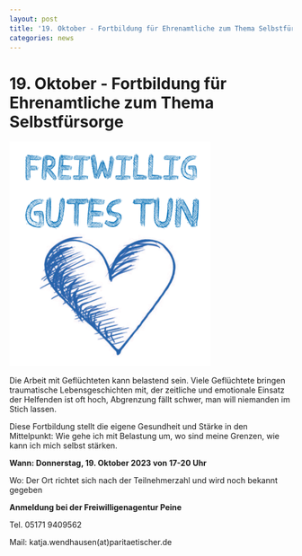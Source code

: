 ```yaml
---
layout: post
title: '19. Oktober - Fortbildung für Ehrenamtliche zum Thema Selbstfürsorge'
categories: news
---
```



19\. Oktober \- Fortbildung für Ehrenamtliche zum Thema Selbstfürsorge
======================================================================


![Beitragsbild](/assets/post-images/Freiwillige_gutes_tun_Logo.png)

Die Arbeit mit Geflüchteten kann belastend sein. Viele Geflüchtete bringen traumatische Lebensgeschichten mit, der zeitliche und emotionale Einsatz der Helfenden ist oft hoch, Abgrenzung fällt schwer, man will niemanden im Stich lassen. 

Diese Fortbildung stellt die eigene Gesundheit und Stärke in den Mittelpunkt: Wie gehe ich mit Belastung um, wo sind meine Grenzen, wie kann ich mich selbst stärken.

**Wann: Donnerstag, 19\. Oktober 2023 von 17\-20 Uhr**

Wo: Der Ort richtet sich nach der Teilnehmerzahl und wird noch bekannt gegeben

**Anmeldung bei der Freiwilligenagentur Peine**

Tel. 05171 9409562

Mail: katja.wendhausen(at)paritaetischer.de

